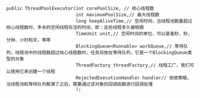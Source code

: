    
    public ThreadPoolExecutor(int corePoolSize, // 核心线程数
                              int maximumPoolSize,// 最大线程数
                              long keepAliveTime,// 空闲时间，当线程池数量超过核心线程数时，多余的空闲线程存活的时间，即：这些线程多久被销毁
                              TimeUnit unit,// 空闲时间的单位，可以是毫秒、秒、分钟、小时和天，等等
                              BlockingQueue<Runnable> workQueue,// 等待队列，线程池中的线程数超过核心线程数时，任务将放在等待队列，它是一个BlockingQueue类型的对象
                              ThreadFactory threadFactory,// 线程工厂，我们可以使用它来创建一个线程
                              RejectedExecutionHandler handler// 拒绝策略，当线程池和等待队列都满了之后，需要通过该对象的回调函数进行回调处理
                              );
